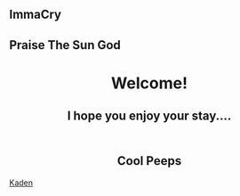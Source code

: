 ## ImmaCry
## Praise The Sun God 

<center>
    <header>
        <h1> Welcome! </h1>
        <h2>I hope you enjoy your stay.... </h2>
    </header>



## Cool Peeps ##
</center>
   <a href="https://immacry.github.io/Kaden/" title="Kaden">Kaden</a>
                
  

   
